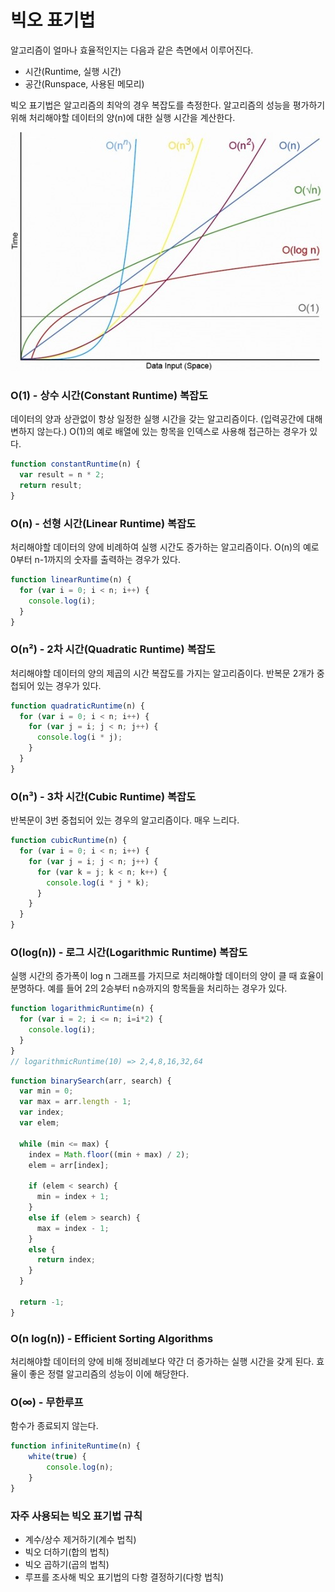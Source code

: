 # 빅오 표기법

알고리즘이 얼마나 효율적인지는 다음과 같은 측면에서 이루어진다.

* 시간\(Runtime, 실행 시간\) 
* 공간\(Runspace, 사용된 메모리\)

빅오 표기법은 알고리즘의 최악의 경우 복잡도를 측정한다. 알고리즘의 성능을 평가하기 위해 처리해야할 데이터의 양\(n\)에 대한 실행 시간을 계산한다.

![Figure: Complexity Curves](../.gitbook/assets/big-o-complexity-curves.jpg)



### **O\(1\) - 상수 시간\(Constant Runtime\) 복잡도**

데이터의 양과 상관없이 항상 일정한 실행 시간을 갖는 알고리즘이다. \(입력공간에 대해 변하지 않는다.\) O\(1\)의 예로 배열에 있는 항목을 인덱스로 사용해 접근하는 경우가 있다.

```javascript
function constantRuntime(n) {
  var result = n * 2;
  return result;
}
```

### **O\(n\) - 선형 시간\(Linear Runtime\) 복잡도**

처리해야할 데이터의 양에 비례하여 실행 시간도 증가하는 알고리즘이다. O\(n\)의 예로 0부터 n-1까지의 숫자를 출력하는 경우가 있다.

```javascript
function linearRuntime(n) {
  for (var i = 0; i < n; i++) {
    console.log(i);
  }
}
```

### **O\(n²\) - 2차 시간\(Quadratic Runtime\) 복잡도**

처리해야할 데이터의 양의 제곱의 시간 복잡도를 가지는 알고리즘이다. 반복문 2개가 중첩되어 있는 경우가 있다. 

```javascript
function quadraticRuntime(n) {
  for (var i = 0; i < n; i++) {
    for (var j = i; j < n; j++) {
      console.log(i * j);
    }
  }
}
```

### **O\(n³\) - 3차 시간\(Cubic Runtime\) 복잡도**

반복문이 3번 중첩되어 있는 경우의 알고리즘이다. 매우 느리다.

```javascript
function cubicRuntime(n) {
  for (var i = 0; i < n; i++) {
    for (var j = i; j < n; j++) {
      for (var k = j; k < n; k++) {
        console.log(i * j * k);
      }
    }
  }
}
```

### **O\(log\(n\)\) - 로그 시간\(Logarithmic Runtime\) 복잡도**

실행 시간의 증가폭이 log n 그래프를 가지므로 처리해야할 데이터의 양이 클 때 효율이 분명하다. 예를 들어 2의 2승부터 n승까지의 항목들을 처리하는 경우가 있다. 

```javascript
function logarithmicRuntime(n) {
  for (var i = 2; i <= n; i=i*2) {
    console.log(i);
  }
}
// logarithmicRuntime(10) => 2,4,8,16,32,64
```

```javascript
function binarySearch(arr, search) {
  var min = 0;
  var max = arr.length - 1;
  var index;
  var elem;

  while (min <= max) {
    index = Math.floor((min + max) / 2);
    elem = arr[index];

    if (elem < search) {
      min = index + 1;
    }
    else if (elem > search) {
      max = index - 1;
    }
    else {
      return index;
    }
  }

  return -1;
}
```

### **O\(n log\(n\)\) - Efficient Sorting Algorithms**

처리해야할 데이터의 양에 비해 정비례보다 약간 더 증가하는 실행 시간을 갖게 된다. 효율이 좋은 정렬 알고리즘의 성능이 이에 해당한다.

### O\(∞\) - 무한루프

함수가 종료되지 않는다.

```javascript
function infiniteRuntime(n) {
    white(true) {
        console.log(n);
    }
}
```

### 자주 사용되는 빅오 표기법 규칙

* 계수/상수 제거하기\(계수 법칙\)
* 빅오 더하기\(합의 법칙\)
* 빅오 곱하기\(곱의 법칙\)
* 루프를 조사해 빅오 표기법의 다항 결정하기\(다항 법칙\)


